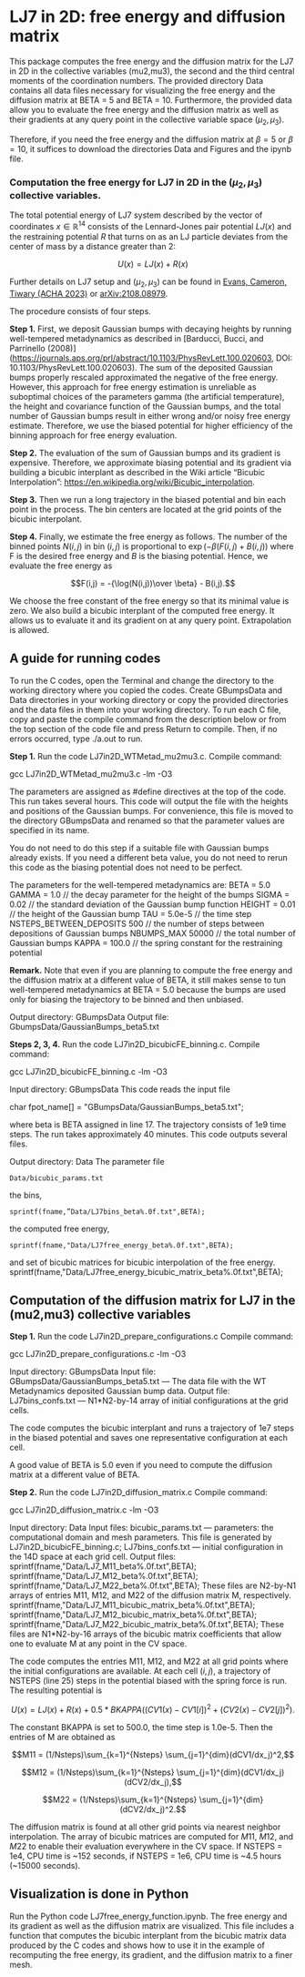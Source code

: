 # LJ7 in 2D: free energy and diffusion matrix
This package computes the free energy and the diffusion matrix for the LJ7 in 2D in the collective variables (mu2,mu3), the second and the third central moments of the coordination numbers.
The provided directory Data contains all data files necessary for visualizing the free energy and the diffusion matrix at BETA = 5 and BETA = 10. Furthermore, the provided data allow you to evaluate the free energy and the diffusion matrix as well as their gradients at any query point in the collective variable space $(\mu_2,\mu_3)$.

Therefore, if you need the free energy and the diffusion matrix at $\beta = 5$ or $\beta = 10$, it suffices to download the directories Data and Figures and the ipynb file.

### Computation the free energy for LJ7 in 2D in the $(\mu_2,\mu_3)$ collective variables.

The total potential energy of LJ7 system described by the vector of coordinates $x\in \mathbb{R}^{14}$ consists of the Lennard-Jones pair potential $LJ(x)$ and the restraining potential $R$ that turns on as an LJ particle deviates from the center of mass by a distance greater than 2:

$$U(x) = LJ(x) + R(x)$$

Further details on LJ7 setup and $(\mu_2,\mu_3)$ can be found in
[Evans, Cameron, Tiwary (ACHA 2023)](https://www.sciencedirect.com/science/article/pii/S1063520323000015) or [arXiv:2108.08979](https://arxiv.org/abs/2108.08979).

The procedure consists of four steps. 

**Step 1.** First, we deposit Gaussian bumps with decaying heights by running well-tempered metadynamics as described in [Barducci, Bucci, and Parrinello (2008)] (https://journals.aps.org/prl/abstract/10.1103/PhysRevLett.100.020603,
DOI: 10.1103/PhysRevLett.100.020603).
The sum of the deposited Gaussian bumps properly rescaled approximated the negative of the free energy. However, this approach for free energy estimation is unreliable as  suboptimal choices of the parameters gamma (the artificial temperature), the height and covariance function of the Gaussian bumps, and the total number of Gaussian bumps result in either wrong and/or noisy free energy estimate. Therefore, we use the biased potential for higher efficiency of the binning approach for free energy evaluation.
 
**Step 2.** The evaluation of the sum of Gaussian bumps and its gradient is expensive. Therefore, we approximate biasing potential and its gradient via building a bicubic interplant as described in the Wiki article “Bicubic Interpolation”: https://en.wikipedia.org/wiki/Bicubic_interpolation.

**Step 3.** Then we run a long trajectory in the biased potential and bin each point in the process. The bin centers are located at the grid points of the bicubic interpolant.

**Step 4.** Finally, we estimate the free energy as follows.
The number of the binned points $N(i,j)$ in bin $(i,j)$ is proportional to $\exp(-\beta(F(i,j) + B(i,j))$ where F is the desired free energy and $B$ is the biasing potential.
Hence, we evaluate the free energy as

$$F(i,j) = -{\log(N(i,j))\over \beta} - B(i,j).$$

We choose the free constant of the free energy so that its minimal value is zero.
We also build a bicubic interplant of the computed free energy. It allows us to evaluate it and its gradient on at any query point. Extrapolation is allowed.

## A guide for running codes
To run the C codes, open the Terminal and change the directory to the working directory where you copied the codes. Create GBumpsData and Data directories in your working directory or copy the provided directories and the data files in them into your working directory.
To run each C file, copy and paste the compile command from the description below or from the top section of the code file and press Return to compile. Then, if no errors occurred, type ./a.out to run.

**Step 1.** 
Run the code LJ7in2D_WTMetad_mu2mu3.c.
Compile command: 

gcc LJ7in2D_WTMetad_mu2mu3.c -lm -O3

The parameters are assigned as #define directives at the top of the code.
This run takes several hours.
This code will output the file with the heights and positions of the Gaussian bumps. For convenience, this file is moved to the directory GBumpsData and renamed so that the parameter values are specified in its name.

You do not need to do this step if a suitable file with Gaussian bumps already exists. If you need a different beta value, you do not need to rerun this code as the biasing potential does not need to be perfect.

The parameters for the well-tempered metadynamics are:
BETA = 5.0
GAMMA = 1.0 // the decay parameter for the height of the bumps
SIGMA = 0.02 // the standard deviation of the Gaussian bump function
HEIGHT = 0.01 // the height of the Gaussian bump
TAU = 5.0e-5 // the time step
NSTEPS_BETWEEN_DEPOSITS 500 // the number of steps between depositions of Gaussian bumps
NBUMPS_MAX 50000 // the total number of Gaussian bumps
KAPPA = 100.0 // the spring constant for the restraining potential

**Remark.** Note that even if you are planning to compute the free energy and the diffusion matrix at a different value of BETA, it still makes sense to tun well-tempered metadynamics at BETA = 5.0 because the bumps are used only for biasing the trajectory to be binned and then unbiased.

Output directory: GBumpsData
Output file: GbumpsData/GaussianBumps_beta5.txt


**Steps 2, 3, 4.** 
Run the code LJ7in2D_bicubicFE_binning.c.
Compile command: 

gcc LJ7in2D_bicubicFE_binning.c -lm -O3

Input directory: GBumpsData
This code reads the input file 

char fpot_name[] = "GBumpsData/GaussianBumps_beta5.txt";

 where beta is BETA assigned in line 17.
The trajectory consists of 1e9 time steps. The run takes approximately 40 minutes.
This code outputs several files.

Output directory: Data
The parameter file

	Data/bicubic_params.txt
 
the bins, 

	sprintf(fname,”Data/LJ7bins_beta%.0f.txt",BETA);

the computed free energy, 

	sprintf(fname,"Data/LJ7free_energy_beta%.0f.txt",BETA);

and set of bicubic matrices for bicubic interpolation of the free energy. 
		sprintf(fname,"Data/LJ7free_energy_bicubic_matrix_beta%.0f.txt",BETA);


## Computation of the diffusion matrix for LJ7 in the (mu2,mu3) collective variables

**Step 1.**
Run the code LJ7in2D_prepare_configurations.c
Compile command:

gcc LJ7in2D_prepare_configurations.c -lm -O3

Input directory: GBumpsData
Input file: 
	GBumpsData/GaussianBumps_beta5.txt — The data file with the WT Metadynamics deposited Gaussian bump data.
Output file: 
	LJ7bins_confs.txt — N1*N2-by-14 array of initial configurations at the grid cells.
	
The code computes the bicubic interplant and runs a trajectory of 1e7 steps in the biased potential and saves one representative configuration at each cell.

A good value of BETA is 5.0 even if you need to compute the diffusion matrix at a different value of BETA.



**Step 2.** 
Run the code LJ7in2D_diffusion_matrix.c
Compile command:  

gcc LJ7in2D_diffusion_matrix.c -lm -O3

Input directory: Data
Input files: 
	bicubic_params.txt — parameters: the computational domain and mesh parameters. This file is generated by LJ7in2D_bicubicFE_binning.c;
	LJ7bins_confs.txt — initial configuration in the 14D space at each grid cell.
Output files:
	sprintf(fname,"Data/LJ7_M11_beta%.0f.txt",BETA);
	sprintf(fname,"Data/LJ7_M12_beta%.0f.txt",BETA);
	sprintf(fname,"Data/LJ7_M22_beta%.0f.txt",BETA);
These files are N2-by-N1 arrays of entries M11, M12, and M22 of the diffusion matrix M, respectively.	
	sprintf(fname,"Data/LJ7_M11_bicubic_matrix_beta%.0f.txt",BETA);
	sprintf(fname,"Data/LJ7_M12_bicubic_matrix_beta%.0f.txt",BETA);
	sprintf(fname,"Data/LJ7_M22_bicubic_matrix_beta%.0f.txt",BETA);
These files are N1*N2-by-16 arrays of the bicubic matrix coefficients that allow one to evaluate M at any point in the CV space.

The code computes the entries M11, M12, and M22 at all grid points where the initial configurations are available.
At each cell $(i,j)$, a trajectory of NSTEPS (line 25) steps in the potential biased with the spring force is run. The resulting potential is 

$$U(x) = LJ(x) + R(x) + 0.5*BKAPPA((CV1(x)-CV1[i])^2 + (CV2(x)-CV2[j])^2).$$

The constant BKAPPA is set to 500.0, the time step is 1.0e-5.
Then the entries of M are obtained as

$$M11 = (1/Nsteps)\sum_{k=1}^{Nsteps} \sum_{j=1}^{dim}(dCV1/dx_j)^2,$$

$$M12 = (1/Nsteps)\sum_{k=1}^{Nsteps} \sum_{j=1}^{dim}(dCV1/dx_j)(dCV2/dx_j),$$

$$M22 = (1/Nsteps)\sum_{k=1}^{Nsteps} \sum_{j=1}^{dim}(dCV2/dx_j)^2.$$

The diffusion matrix is found at all other grid points via nearest neighbor interpolation.
The array of bicubic matrices are computed for $M11$, $M12$, and $M22$ to enable their evaluation everywhere in the CV space.
If NSTEPS = 1e4, CPU time is ~152 seconds, if NSTEPS = 1e6, CPU time is ~4.5 hours (~15000 seconds).


## Visualization is done in Python
Run the Python code LJ7free_energy_function.ipynb.
The free energy and its gradient as well as the diffusion matrix are visualized.
This file includes a function that computes the bicubic interplant from the bicubic matrix data produced by the C codes and shows how to use it in the example of recomputing the free energy, its gradient, and the diffusion matrix to a finer mesh.

